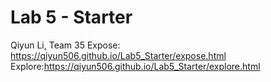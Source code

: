 # Lab 5 - Starter
Qiyun Li, Team 35
Expose: https://qiyun506.github.io/Lab5_Starter/expose.html
Explore:https://qiyun506.github.io/Lab5_Starter/explore.html

